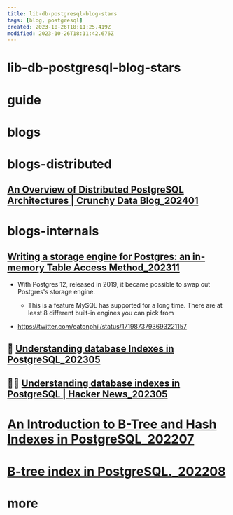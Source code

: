 ```yaml
---
title: lib-db-postgresql-blog-stars
tags: [blog, postgresql]
created: 2023-10-26T18:11:25.419Z
modified: 2023-10-26T18:11:42.676Z
---
```


# lib-db-postgresql-blog-stars

# guide

# blogs

# blogs-distributed

## [An Overview of Distributed PostgreSQL Architectures | Crunchy Data Blog_202401](https://www.crunchydata.com/blog/an-overview-of-distributed-postgresql-architectures)

# blogs-internals

## [Writing a storage engine for Postgres: an in-memory Table Access Method_202311](https://notes.eatonphil.com/2023-11-01-postgres-table-access-methods.html)

- With Postgres 12, released in 2019, it became possible to swap out Postgres's storage engine.
  - This is a feature MySQL has supported for a long time. There are at least 8 different built-in engines you can pick from

- https://twitter.com/eatonphil/status/1719873793693221157

## 📝 [Understanding database Indexes in PostgreSQL_202305](https://mastermind.dev/indexes-in-postgresql)

## 👥🔥 [Understanding database indexes in PostgreSQL | Hacker News_202305](https://news.ycombinator.com/item?id=35978757)

# [An Introduction to B-Tree and Hash Indexes in PostgreSQL_202207](https://www.sentryone.com/blog/introduction-to-b-tree-and-hash-indexes-in-postgresql)

# [B-tree index in PostgreSQL._202208](https://medium.com/@egorponomarev/b-tree-index-in-postgresql-b4e3ac8ed92f)

# more
